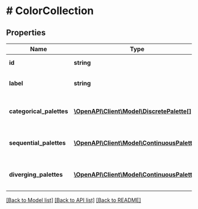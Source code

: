 # # ColorCollection

## Properties

Name | Type | Description | Notes
------------ | ------------- | ------------- | -------------
**id** | **string** | Unique Id | [optional] [readonly]
**label** | **string** | Label of color collection | [optional]
**categorical_palettes** | [**\OpenAPI\Client\Model\DiscretePalette[]**](DiscretePalette.md) | Array of categorical palette definitions | [optional]
**sequential_palettes** | [**\OpenAPI\Client\Model\ContinuousPalette[]**](ContinuousPalette.md) | Array of discrete palette definitions | [optional]
**diverging_palettes** | [**\OpenAPI\Client\Model\ContinuousPalette[]**](ContinuousPalette.md) | Array of diverging palette definitions | [optional]

[[Back to Model list]](../../README.md#models) [[Back to API list]](../../README.md#endpoints) [[Back to README]](../../README.md)
